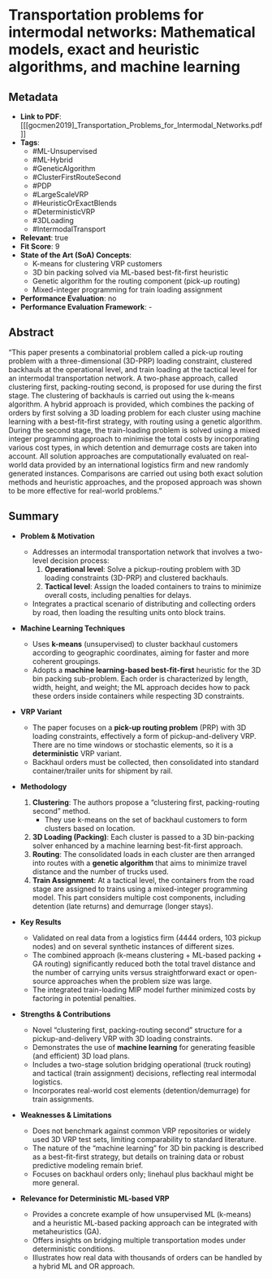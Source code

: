 # Transportation problems for intermodal networks: Mathematical models, exact and heuristic algorithms, and machine learning

## Metadata
- **Link to PDF**: [[[gocmen2019]_Transportation_Problems_for_Intermodal_Networks.pdf]]
- **Tags**:
  - #ML-Unsupervised
  - #ML-Hybrid
  - #GeneticAlgorithm
  - #ClusterFirstRouteSecond
  - #PDP
  - #LargeScaleVRP
  - #HeuristicOrExactBlends
  - #DeterministicVRP
  - #3DLoading
  - #IntermodalTransport
- **Relevant**: true  
- **Fit Score**: 9  
- **State of the Art (SoA) Concepts**:
  - K-means for clustering VRP customers
  - 3D bin packing solved via ML-based best-fit-first heuristic
  - Genetic algorithm for the routing component (pick-up routing)
  - Mixed-integer programming for train loading assignment
- **Performance Evaluation**: no
- **Performance Evaluation Framework**: -

## Abstract
“This paper presents a combinatorial problem called a pick-up routing problem with a three-dimensional (3D-PRP) loading constraint, clustered backhauls at the operational level, and train loading at the tactical level for an intermodal transportation network. A two-phase approach, called clustering first, packing-routing second, is proposed for use during the first stage. The clustering of backhauls is carried out using the k-means algorithm. A hybrid approach is provided, which combines the packing of orders by first solving a 3D loading problem for each cluster using machine learning with a best-fit-first strategy, with routing using a genetic algorithm. During the second stage, the train-loading problem is solved using a mixed integer programming approach to minimise the total costs by incorporating various cost types, in which detention and demurrage costs are taken into account. All solution approaches are computationally evaluated on real-world data provided by an international logistics firm and new randomly generated instances. Comparisons are carried out using both exact solution methods and heuristic approaches, and the proposed approach was shown to be more effective for real-world problems.”

## Summary
- **Problem & Motivation**  
  - Addresses an intermodal transportation network that involves a two-level decision process:
    1. **Operational level**: Solve a pickup-routing problem with 3D loading constraints (3D-PRP) and clustered backhauls.  
    2. **Tactical level**: Assign the loaded containers to trains to minimize overall costs, including penalties for delays.
  - Integrates a practical scenario of distributing and collecting orders by road, then loading the resulting units onto block trains.

- **Machine Learning Techniques**  
  - Uses **k-means** (unsupervised) to cluster backhaul customers according to geographic coordinates, aiming for faster and more coherent groupings.  
  - Adopts a **machine learning-based best-fit-first** heuristic for the 3D bin packing sub-problem. Each order is characterized by length, width, height, and weight; the ML approach decides how to pack these orders inside containers while respecting 3D constraints.

- **VRP Variant**  
  - The paper focuses on a **pick-up routing problem** (PRP) with 3D loading constraints, effectively a form of pickup-and-delivery VRP. There are no time windows or stochastic elements, so it is a **deterministic** VRP variant.  
  - Backhaul orders must be collected, then consolidated into standard container/trailer units for shipment by rail.

- **Methodology**
  1. **Clustering**: The authors propose a “clustering first, packing-routing second” method.  
     - They use k-means on the set of backhaul customers to form clusters based on location.  
  2. **3D Loading (Packing)**: Each cluster is passed to a 3D bin-packing solver enhanced by a machine learning best-fit-first approach.  
  3. **Routing**: The consolidated loads in each cluster are then arranged into routes with a **genetic algorithm** that aims to minimize travel distance and the number of trucks used.
  4. **Train Assignment**: At a tactical level, the containers from the road stage are assigned to trains using a mixed-integer programming model. This part considers multiple cost components, including detention (late returns) and demurrage (longer stays).

- **Key Results**
  - Validated on real data from a logistics firm (4444 orders, 103 pickup nodes) and on several synthetic instances of different sizes.
  - The combined approach (k-means clustering + ML-based packing + GA routing) significantly reduced both the total travel distance and the number of carrying units versus straightforward exact or open-source approaches when the problem size was large.
  - The integrated train-loading MIP model further minimized costs by factoring in potential penalties.

- **Strengths & Contributions**
  - Novel “clustering first, packing-routing second” structure for a pickup-and-delivery VRP with 3D loading constraints.
  - Demonstrates the use of **machine learning** for generating feasible (and efficient) 3D load plans.
  - Includes a two-stage solution bridging operational (truck routing) and tactical (train assignment) decisions, reflecting real intermodal logistics.
  - Incorporates real-world cost elements (detention/demurrage) for train assignments.

- **Weaknesses & Limitations**
  - Does not benchmark against common VRP repositories or widely used 3D VRP test sets, limiting comparability to standard literature.  
  - The nature of the “machine learning” for 3D bin packing is described as a best-fit-first strategy, but details on training data or robust predictive modeling remain brief.  
  - Focuses on backhaul orders only; linehaul plus backhaul might be more general.

- **Relevance for Deterministic ML-based VRP**  
  - Provides a concrete example of how unsupervised ML (k-means) and a heuristic ML-based packing approach can be integrated with metaheuristics (GA).  
  - Offers insights on bridging multiple transportation modes under deterministic conditions.  
  - Illustrates how real data with thousands of orders can be handled by a hybrid ML and OR approach.